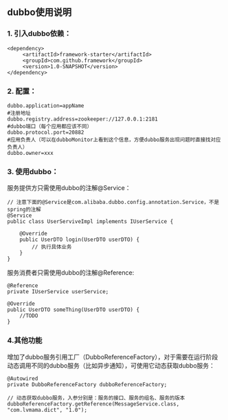 
## dubbo使用说明

### 1. 引入dubbo依赖：

```
<dependency>
     <artifactId>framework-starter</artifactId>
     <groupId>com.github.framework</groupId>
     <version>1.0-SNAPSHOT</version>
</dependency>
```
### 2. 配置：
```
dubbo.application=appName
#注册地址
dubbo.registry.address=zookeeper://127.0.0.1:2181
#dubbo端口（每个应用都应该不同）
dubbo.protocol.port=20882
#应用负责人（可以在dubboMonitor上看到这个信息，方便dubbo服务出现问题时直接找对应负责人）
dubbo.owner=xxx
```
### 3. 使用dubbo：
服务提供方只需使用dubbo的注解@Service：
```
// 注意下面的@Service是com.alibaba.dubbo.config.annotation.Service，不是spring的注解
@Service
public class UserServiveImpl implements IUserService {

    @Override
    public UserDTO login(UserDTO userDTO) {
        // 执行具体业务
    }
}
```
服务消费者只需使用dubbo的注解@Reference:
```
@Reference
private IUserService userService;

@Override
public UserDTO someThing(UserDTO userDTO) {
    //TODO
}
```
### 4.其他功能
增加了dubbo服务引用工厂（DubboReferenceFactory），对于需要在运行阶段动态调用不同的dubbo服务（比如异步通知），可使用它动态获取dubbo服务：
```
@Autowired
private DubboReferenceFactory dubboReferenceFactory;

// 动态获取dubbo服务，入参分别是：服务的接口、服务的组名、服务的版本
dubboReferenceFactory.getReference(MessageService.class, "com.lvmama.dict", "1.0");
```